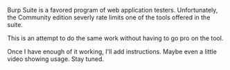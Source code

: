 Burp Suite is a favored program of web application testers.  Unfortunately, the Community edition severly rate limits one of the tools offered in the suite.

This is an attempt to do the same work without having to go pro on the tool.

Once I have enough of it working, I'll add instructions.  Maybe even a little video showing usage.  Stay tuned.